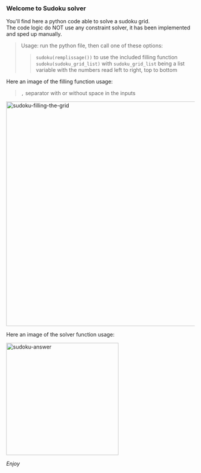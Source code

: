 ### Welcome to Sudoku solver  

You'll find here a python code able to solve a sudoku grid.  
The code logic do NOT use any constraint solver, it has been implemented and sped up manually.  

> Usage: run the python file, then call one of these options:
> > `sudoku(remplissage())` to use the included filling function  
> > `sudoku(sudoku_grid_list)` with `sudoku_grid_list` being a list variable with the numbers read left to right, top to bottom  

Here an image of the filling function usage:  
> `,` separator with or without space in the inputs

<img src="https://i.ibb.co/k4NB54P/sudoku-filling-the-grid.png" alt="sudoku-filling-the-grid" border="0" width="600">

Here an image of the solver function usage:  

<img src="https://i.ibb.co/RbqtXnW/sudoku-answer.png" alt="sudoku-answer" border="0" width="300">

*Enjoy*
